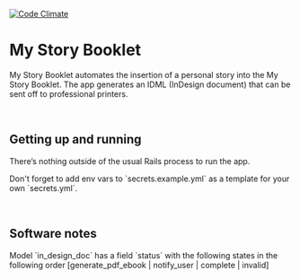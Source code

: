 [![Code Climate](https://codeclimate.com/github/elikem/my-story-booklet/badges/gpa.svg)](https://codeclimate.com/github/elikem/my-story-booklet)


My Story Booklet
================

My Story Booklet automates the insertion of a personal story into the My Story
Booklet. The app generates an IDML (InDesign document) that can be sent off to
professional printers.

 

Getting up and running
----------------------

There’s nothing outside of the usual Rails process to run the app.

Don't forget to add env vars to \`secrets.example.yml\` as a template for
your own \`secrets.yml\`.

 

Software notes
--------------

Model \`in\_design\_doc\` has a field \`status\` with the following states in
the following order [generate_pdf_ebook | notify_user | complete | invalid]